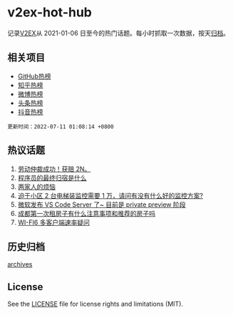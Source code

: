# v2ex-hot-hub

 记录[V2EX](https://www.v2ex.com/)从 2021-01-06 日至今的热门话题。每小时抓取一次数据，按天[归档](archives)。
 
 ## 相关项目

- [GitHub热榜](https://github.com/snaildev/github-hot-hub)
- [知乎热榜](https://github.com/snaildev/zhihu-hot-hub)
- [微博热榜](https://github.com/snaildev/weibo-hot-hub)
- [头条热榜](https://github.com/snaildev/toutiao-hot-hub)
- [抖音热榜](https://github.com/snaildev/douyin-hot-hub)


 `更新时间：2022-07-11 01:08:14 +0800`

## 热议话题

1. [劳动仲裁成功！获赔 2N。](https://www.v2ex.com/t/865255)
1. [程序员的最终归宿是什么](https://www.v2ex.com/t/865217)
1. [两家人的烦恼](https://www.v2ex.com/t/865210)
1. [迫于小区 2 台电梯装监控需要 1 万，请问有没有什么好的监控方案?](https://www.v2ex.com/t/865266)
1. [微软发布 VS Code Server 了~ 目前是 private preview 阶段](https://www.v2ex.com/t/865250)
1. [成都第一次租房子有什么注意事项和推荐的房子吗](https://www.v2ex.com/t/865226)
1. [WI-FI6 多客户端速率疑问](https://www.v2ex.com/t/865261)

## 历史归档

[archives](archives)

## License

See the [LICENSE](LICENSE) file for license rights and limitations (MIT).
